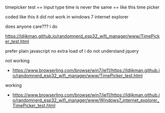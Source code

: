 timepicker test == input type time is never the same == like this time picker

coded like this it did not work in windows 7 internet explorer

does anyone care??? i do


https://ldijkman.github.io/randomnerd_esp32_wifi_manager/www/TimePicker_test.html 

prefer plain javascript no extra load of i do not understand jquery

not working
- https://www.browserling.com/browse/win7/ie11/https://ldijkman.github.io/randomnerd_esp32_wifi_manager/www/TimePicker_test.html


working
- https://www.browserling.com/browse/win7/ie11/https://ldijkman.github.io/randomnerd_esp32_wifi_manager/www/Windows7_internet_explorer_TimePicker_test.html
